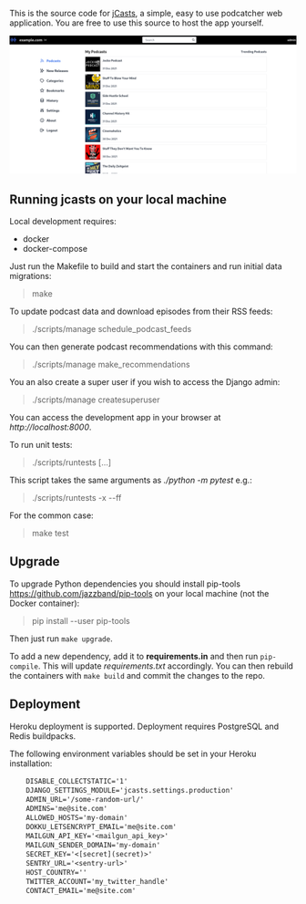This is the source code for [jCasts](https://jcasts.io), a simple, easy to use podcatcher web application. You are free to use this source to host the app yourself.

![desktop](/screenshots/desktop.png?raw=True)

## Running jcasts on your local machine

Local development requires:

* docker
* docker-compose

Just run the Makefile to build and start the containers and run initial data migrations:

> make

To update podcast data and download episodes from their RSS feeds:

> ./scripts/manage schedule_podcast_feeds

You can then generate podcast recommendations with this command:

> ./scripts/manage make_recommendations

You an also create a super user if you wish to access the Django admin:

> ./scripts/manage createsuperuser

You can access the development app in your browser at _http://localhost:8000_.

To run unit tests:

> ./scripts/runtests [...]

This script takes the same arguments as _./python -m pytest_ e.g.:

> ./scripts/runtests -x --ff

For the common case:

> make test

## Upgrade

To upgrade Python dependencies you should install pip-tools https://github.com/jazzband/pip-tools on your local machine (not the Docker container):

> pip install --user pip-tools

Then just run `make upgrade`.

To add a new dependency, add it to **requirements.in** and then run `pip-compile`. This will update *requirements.txt* accordingly. You can then rebuild the containers with `make build` and commit the changes to the repo.

## Deployment

Heroku deployment is supported. Deployment requires PostgreSQL and Redis buildpacks.

The following environment variables should be set in your Heroku installation:

```
    DISABLE_COLLECTSTATIC='1'
    DJANGO_SETTINGS_MODULE='jcasts.settings.production'
    ADMIN_URL='/some-random-url/'
    ADMINS='me@site.com'
    ALLOWED_HOSTS='my-domain'
    DOKKU_LETSENCRYPT_EMAIL='me@site.com'
    MAILGUN_API_KEY='<mailgun_api_key>'
    MAILGUN_SENDER_DOMAIN='my-domain'
    SECRET_KEY='<[secret](secret)>'
    SENTRY_URL='<sentry-url>'
    HOST_COUNTRY=''
    TWITTER_ACCOUNT='my_twitter_handle'
    CONTACT_EMAIL='me@site.com'
```

